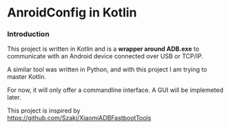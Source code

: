 # AnroidConfig in Kotlin #

### Introduction ###

This project is written in Kotlin and is a **wrapper around ADB.exe** to communicate with an Android device connected over USB or TCP/IP.

A similar tool was written in Python, and with this project I am trying to master Kotlin.

For now, it will only offer a commandline interface. A GUI will be implemeted later.

This project is inspired by https://github.com/Szaki/XiaomiADBFastbootTools